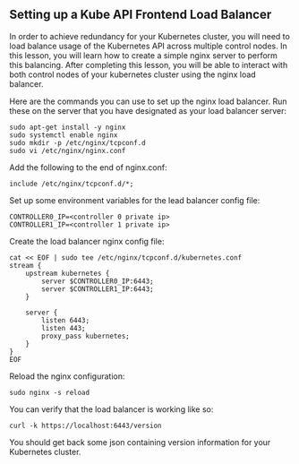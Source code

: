 ## Setting up a Kube API Frontend Load Balancer

In order to achieve redundancy for your Kubernetes cluster, you will need to load balance usage of the Kubernetes API across multiple control nodes. In this lesson, you will learn how to create a simple nginx server to perform this balancing. After completing this lesson, you will be able to interact with both control nodes of your kubernetes cluster using the nginx load balancer.

Here are the commands you can use to set up the nginx load balancer. Run these on the server that you have designated as your load balancer server:
```
sudo apt-get install -y nginx
sudo systemctl enable nginx
sudo mkdir -p /etc/nginx/tcpconf.d
sudo vi /etc/nginx/nginx.conf
```

Add the following to the end of nginx.conf:
```
include /etc/nginx/tcpconf.d/*;
```

Set up some environment variables for the lead balancer config file:
```
CONTROLLER0_IP=<controller 0 private ip>
CONTROLLER1_IP=<controller 1 private ip>
```

Create the load balancer nginx config file:
```
cat << EOF | sudo tee /etc/nginx/tcpconf.d/kubernetes.conf
stream {
    upstream kubernetes {
        server $CONTROLLER0_IP:6443;
        server $CONTROLLER1_IP:6443;
    }

    server {
        listen 6443;
        listen 443;
        proxy_pass kubernetes;
    }
}
EOF
```

Reload the nginx configuration:
```
sudo nginx -s reload
```

You can verify that the load balancer is working like so:
```
curl -k https://localhost:6443/version
```

You should get back some json containing version information for your Kubernetes cluster.
